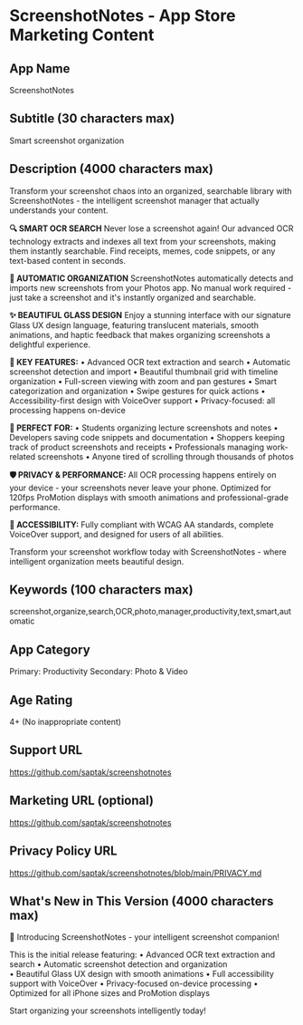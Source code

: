 # ScreenshotNotes - App Store Marketing Content

## App Name
ScreenshotNotes

## Subtitle (30 characters max)
Smart screenshot organization

## Description (4000 characters max)

Transform your screenshot chaos into an organized, searchable library with ScreenshotNotes - the intelligent screenshot manager that actually understands your content.

**🔍 SMART OCR SEARCH**
Never lose a screenshot again! Our advanced OCR technology extracts and indexes all text from your screenshots, making them instantly searchable. Find receipts, memes, code snippets, or any text-based content in seconds.

**📸 AUTOMATIC ORGANIZATION**
ScreenshotNotes automatically detects and imports new screenshots from your Photos app. No manual work required - just take a screenshot and it's instantly organized and searchable.

**✨ BEAUTIFUL GLASS DESIGN**
Enjoy a stunning interface with our signature Glass UX design language, featuring translucent materials, smooth animations, and haptic feedback that makes organizing screenshots a delightful experience.

**🎯 KEY FEATURES:**
• Advanced OCR text extraction and search
• Automatic screenshot detection and import
• Beautiful thumbnail grid with timeline organization
• Full-screen viewing with zoom and pan gestures
• Smart categorization and organization
• Swipe gestures for quick actions
• Accessibility-first design with VoiceOver support
• Privacy-focused: all processing happens on-device

**📱 PERFECT FOR:**
• Students organizing lecture screenshots and notes
• Developers saving code snippets and documentation
• Shoppers keeping track of product screenshots and receipts
• Professionals managing work-related screenshots
• Anyone tired of scrolling through thousands of photos

**🛡️ PRIVACY & PERFORMANCE:**
All OCR processing happens entirely on your device - your screenshots never leave your phone. Optimized for 120fps ProMotion displays with smooth animations and professional-grade performance.

**🎨 ACCESSIBILITY:**
Fully compliant with WCAG AA standards, complete VoiceOver support, and designed for users of all abilities.

Transform your screenshot workflow today with ScreenshotNotes - where intelligent organization meets beautiful design.

## Keywords (100 characters max)
screenshot,organize,search,OCR,photo,manager,productivity,text,smart,automatic

## App Category
Primary: Productivity
Secondary: Photo & Video

## Age Rating
4+ (No inappropriate content)

## Support URL
https://github.com/saptak/screenshotnotes

## Marketing URL (optional)
https://github.com/saptak/screenshotnotes

## Privacy Policy URL
https://github.com/saptak/screenshotnotes/blob/main/PRIVACY.md

## What's New in This Version (4000 characters max)
🎉 Introducing ScreenshotNotes - your intelligent screenshot companion!

This is the initial release featuring:
• Advanced OCR text extraction and search
• Automatic screenshot detection and organization  
• Beautiful Glass UX design with smooth animations
• Full accessibility support with VoiceOver
• Privacy-focused on-device processing
• Optimized for all iPhone sizes and ProMotion displays

Start organizing your screenshots intelligently today!
